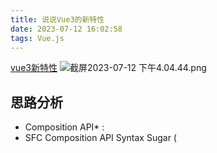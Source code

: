 ```yaml
---
title: 说说Vue3的新特性
date: 2023-07-12 16:02:58
tags: Vue.js
---
```


<meta name="referrer" content="no-referrer"/>


[vue3新特性](https://v3-migration.vuejs.org/)
![截屏2023-07-12 下午4.04.44.png](https://upload-images.jianshu.io/upload_images/11846892-68957cba1d2b08cb.png?imageMogr2/auto-orient/strip%7CimageView2/2/w/1240)


## 思路分析

* Composition API* : 
* SFC Composition API Syntax Sugar (<script setup>)* : SFC Composition API语法糖
* Teleport: 传送门
* Fragments: 片段
* Emits Component Option**: Emits选项
* createRenderer API from @vue/runtime-core to create custom renderers: 自定义渲染器
* SFC State-driven CSS Variables (v-bind in <style>)*:SFC CSS 变量
* SFC <style scoped> can now include global rules or rules that target only slotted content
* Suspense experimental 




## 回答范例

1、api层面Vue3的新特性包括： Composition API、SFC Composition API语法糖、Teleport传送门、Fragments片段、Emits选项、自定义渲染器、SFC CSS 变量、Suspense
2、Vue3.0在框架层面的改进：
**更快：**
* 虚拟DOM重写： 现在的虚拟DOM中会多一些编译优化内容存储，type属性多样性：可能是一个组件，而不仅仅是一个字符串元素
* 编译器优化：静态提升、patchFlags、block等
* 基于Proxy的响应式系统
**更小：**更好的摇树优化
**更容易维护：**TypeScript+模块化
**更容易扩展：**
* 独立的响应式模块： `reactivity包`
* 自定义渲染器

---
总结:大功告成✌️✌️✌️✌️✌️✌️✌️✌️✌️✌️✌️✌️✌️✌️✌️✌️✌️✌️✌️✌️


参考链接:

* [Vue在线运行编译工具](https://play.vuejs.org/#eNp9kUFLwzAUx79KfJcqzA3ZbXQDlYF6UFHBSy6je+sy0yQkL7NQ+t19SVn1ILv1/X//l/7SdnDr3PQYERZQhsorRyIgRbeSRjXOehKd8LgTvdh524iCq4U00lTWBBJNqMUy8cviAbW24tN6vb0orqQpZ8NxfBAPhI3TG0KehCj3N6uuy8t9X854yqkyLpI4Xjd2i3opgbkERuVs3IYJUOBX71Q9PQRr2LpLuxIq2zil0b84UqwmYSEySWzDZt9POSMfcXLKqz1WX//kh9CmTMKrx4D+iBJGRhtfIw14/f6MLT+PkM2j5vYZ+IbB6pgch9pdNFvW/tPLto/52ytTf4R1S2jC6VJJNDX73JfA/+P+zNV/defTed6Tpof+B7x8phs=)

